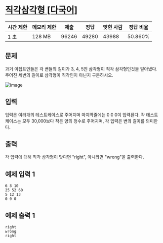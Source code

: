 # [직각삼각형 [다국어]](https://www.acmicpc.net/problem/4153)
 
| 시간 제한 | 메모리 제한 | 제출 | 정답 | 맞힌 사람 | 정답 비율 |
| --- | --- | --- | --- | --- | --- |
| 1 초 | 128 MB | 96246 | 49280 | 43988 | 50.860% |

## 문제

과거 이집트인들은 각 변들의 길이가 3, 4, 5인 삼각형이 직각 삼각형인것을 알아냈다. 주어진 세변의 길이로 삼각형이 직각인지 아닌지 구분하시오.

![image](https://github.com/user-attachments/assets/c2f69d86-d5b3-43a4-ae61-ab19a8f8cb79)

## 입력

입력은 여러개의 테스트케이스로 주어지며 마지막줄에는 0 0 0이 입력된다. 각 테스트케이스는 모두 30,000보다 작은 양의 정수로 주어지며, 각 입력은 변의 길이를 의미한다.

## 출력

각 입력에 대해 직각 삼각형이 맞다면 "right", 아니라면 "wrong"을 출력한다.

## 예제 입력 1

```
6 8 10
25 52 60
5 12 13
0 0 0

```

## 예제 출력 1

```
right
wrong
right
```
